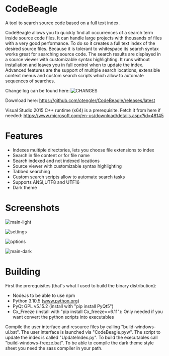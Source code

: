 # CodeBeagle
A tool to search source code based on a full text index.

CodeBeagle allows you to quickly find all occurrences of a search term inside source code files. It can handle large projects with thousands of files with a very good performance. To do so it creates a full text index of the desired source files. Because it is tolerant to whitespace its search syntax works great for searching source code. The search results are displayed in a source viewer with customizable syntax highlighting. It runs without installation and leaves you in full control when to update the index. Advanced features are the support of multiple search locations, extensible context menus and custom search scripts which allow to automate sequences of searches.

Change log can be found here: ![CHANGES](/CHANGES)

Download here: https://github.com/otengler/CodeBeagle/releases/latest

Visual Studio 2015 C++ runtime (x64) is a prerequisite. Fetch it from here if needed: https://www.microsoft.com/en-us/download/details.aspx?id=48145

# Features
- Indexes multiple directories, lets you choose file extensions to index
- Search in file content or for file name
- Search indexed and not indexed locations
- Source viewer with customizable syntax highlighting
- Tabbed searching
- Custom search scripts allow to automate search tasks
- Supports ANSI,UTF8 and UTF16
- Dark theme

# Screenshots

![main-light](/../screenshots/screenshots/main-light.png?raw=true "Main windows (light theme)")

![settings](/../screenshots/screenshots/settings.png?raw=true "Settings")

![options](/../screenshots/screenshots/options.png?raw=true "Options")

![main-dark](/../screenshots/screenshots/main-dark.png?raw=true "Main windows (dark theme)")

# Building

First the prerequisites (that's what I used to build the binary distribution):
- NodeJs to be able to use npm
- Python 3.10.5 (www.python.org)
- PyQt GPL v5.15.2 (install with "pip install PyQt5")
- Cx_Freeze (install with "pip install Cx_freeze==6.11"):
    Only needed if you want convert the python scripts into executables

Compile the user interface and resource files by calling "build-windows-ui.bat". The user interface is launched via "CodeBeagle.pyw". The script to update the index is called "UpdateIndex.py".
To build the executables call "build-windows-freeze.bat". To be able to compile the dark theme style sheet you need the sass compiler in your path.
